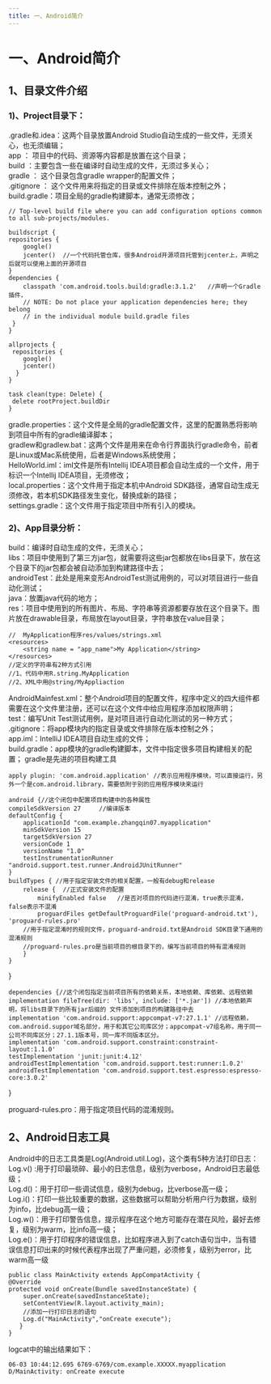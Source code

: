 ```yaml
---
title: 一、Android简介
---
```

# 一、Android简介
## 1、目录文件介绍
### 1)、Project目录下：
.gradle和.idea：这两个目录放置Android Studio自动生成的一些文件，无须关心，也无须编辑；  
app ： 项目中的代码、资源等内容都是放置在这个目录；  
build ：主要包含一些在编译时自动生成的文件，无须过多关心；  
gradle ： 这个目录包含gradle wrapper的配置文件；  
.gitignore ： 这个文件用来将指定的目录或文件排除在版本控制之外；  
build.gradle：项目全局的gradle构建脚本，通常无须修改；  
  
	// Top-level build file where you can add configuration options common to all sub-projects/modules.

	buildscript {
    repositories {
        google()
        jcenter()  //一个代码托管仓库，很多Android开源项目托管到jcenter上，声明之后就可以使用上面的开源项目
    }
    dependencies {
        classpath 'com.android.tools.build:gradle:3.1.2'   //声明一个Gradle插件，
        // NOTE: Do not place your application dependencies here; they belong
        // in the individual module build.gradle files
   	 }
	}

	allprojects {
   	 repositories {
        google()
        jcenter()
  	  }
	}

	task clean(type: Delete) {
   	 delete rootProject.buildDir
	}
gradle.properties：这个文件是全局的gradle配置文件，这里的配置熟悉将影响到项目中所有的gradle编译脚本；  
gradlew和gradlew.bat：这两个文件是用来在命令行界面执行gradle命令，前者是Linux或Mac系统使用，后者是Windows系统使用；  
HelloWorld.iml：iml文件是所有Intellij IDEA项目都会自动生成的一个文件，用于标识一个Intellij IDEA项目，无须修改；  
local.properties：这个文件用于指定本机中Android SDK路径，通常自动生成无须修改，若本机SDK路径发生变化，替换成新的路径；  
settings.gradle：这个文件用于指定项目中所有引入的模块。  
  
### 2)、App目录分析：  
build：编译时自动生成的文件，无须关心；  
libs：项目中使用到了第三方jar包，就需要将这些jar包都放在libs目录下，放在这个目录下的jar包都会被自动添加到构建路径中去；  
androidTest：此处是用来变形AndroidTest测试用例的，可以对项目进行一些自动化测试；  
java：放置java代码的地方；  
res：项目中使用到的所有图片、布局、字符串等资源都要存放在这个目录下。图片放在drawable目录，布局放在layout目录，字符串放在value目录；   
  
	//  MyApplication程序res/values/strings.xml
	<resources>
		<string name = "app_name">My Application</string>
	</resources>
	//定义的字符串有2种方式引用
	//1、代码中用R.string.MyApplication
	//2、XML中用@string/MyAppliaction 
AndroidMainfest.xml：整个Android项目的配置文件，程序中定义的四大组件都需要在这个文件里注册，还可以在这个文件中给应用程序添加权限声明；  
test：编写Unit Test测试用例，是对项目进行自动化测试的另一种方式；  
.gitignore：将app模块内的指定目录或文件排除在版本控制之外；  
app.iml：IntelliJ IDEA项目自动生成的文件；  
build.gradle：app模块的gradle构建脚本，文件中指定很多项目构建相关的配置；  gradle是先进的项目构建工具  
  
	apply plugin: 'com.android.application' //表示应用程序模块，可以直接运行，另外一个是com.android.library，需要依附于别的应用程序模块来运行

	android {//这个闭包中配置项目构建中的各种属性
    compileSdkVersion 27     //编译版本
    defaultConfig {
        applicationId "com.example.zhangqin07.myapplication"
        minSdkVersion 15
        targetSdkVersion 27
        versionCode 1
        versionName "1.0"
        testInstrumentationRunner "android.support.test.runner.AndroidJUnitRunner"
    }
    buildTypes { //用于指定安装文件的相关配置，一般有debug和release
        release {  //正式安装文件的配置
            minifyEnabled false   //是否对项目的代码进行混淆，true表示混淆，false表示不混淆
            proguardFiles getDefaultProguardFile('proguard-android.txt'), 'proguard-rules.pro'
		//用于指定混淆时的规则文件，proguard-android.txt是Android SDK目录下通用的混淆规则
		//proguard-rules.pro是当前项目的根目录下的，编写当前项目的特有混淆规则
        }
    }
}

	dependencies {//这个闭包指定当前项目所有的依赖关系，本地依赖、库依赖、远程依赖
    implementation fileTree(dir: 'libs', include: ['*.jar']) //本地依赖声明，将libs目录下的所有jar后缀的 文件添加到项目的构建路径中去
    implementation 'com.android.support:appcompat-v7:27.1.1' //远程依赖，com.android.suppor域名部分，用于和其它公司库区分；appcompat-v7组名称，用于同一公司不同库区分；27.1.1版本号，同一库不同版本区分。
    implementation 'com.android.support.constraint:constraint-layout:1.1.0'
    testImplementation 'junit:junit:4.12'
    androidTestImplementation 'com.android.support.test:runner:1.0.2'
    androidTestImplementation 'com.android.support.test.espresso:espresso-core:3.0.2'
}
 
proguard-rules.pro：用于指定项目代码的混淆规则。  
## 2、Android日志工具
Android中的日志工具类是Log(Android.util.Log)，这个类有5种方法打印日志：  
Log.v() :用于打印最琐碎、最小的日志信息，级别为verbose，Android日志最低级；  
Log.d()：用于打印一些调试信息，级别为debug，比verbose高一级；  
Log.i()：打印一些比较重要的数据，这些数据可以帮助分析用户行为数据，级别为info，比debug高一级；  
Log.w()：用于打印警告信息，提示程序在这个地方可能存在潜在风险，最好去修复，级别为warm，比info高一级；  
Log.e()：用于打印程序的错误信息，比如程序进入到了catch语句当中，当有错误信息打印出来的时候代表程序出现了严重问题，必须修复，级别为error，比warm高一级  
  
	public class MainActivity extends AppCompatActivity {
    @Override
    protected void onCreate(Bundle savedInstanceState) {
        super.onCreate(savedInstanceState);
        setContentView(R.layout.activity_main);
        //添加一行打印日志的语句
		Log.d("MainActivity","onCreate execute");
 	   }
	}
logcat中的输出结果如下：  
  
	06-03 10:44:12.695 6769-6769/com.example.XXXXX.myapplication D/MainActivity: onCreate execute
